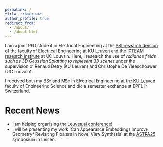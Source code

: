 ```yaml
---
permalink: /
title: "About Me"
author_profile: true
redirect_from: 
  - /about/
  - /about.html
---
```


I am a joint PhD student in Electrical Engineering at the [PSI research division](https://www.esat.kuleuven.be/psi) of the faculty of Electrical Engineering at KU Leuven and the [ICTEAM research institute](https://www.uclouvain.be/en/research-institutes/icteam) at UC Louvain. 
Here, I research the use of *radiance fields such as 3D Gaussian Splatting to represent 3D scenes* under the supervision of Renaud Detry (KU Leuven) and Christophe De Vleeschouwer (UC Louvain).

I received both my BSc and MSc in Electrical Engineering at the [KU Leuven faculty of Engineering Science](https://eng.kuleuven.be/en) and did a semester exchange at [EPFL](https://www.epfl.ch/en/) in Switzerland.

Recent News
======
- I am helping organising the [Leuven.ai conference](https://ai.kuleuven.be/600yearskul)!
- I will be presenting my work 'Can Appearance Embeddings Improve Geometry? Revisiting Floaters in Novel View Synthesis' at the [ASTRA25](https://atpi.eventsair.com/25a09--astra-2025/) symposium in Leiden.
